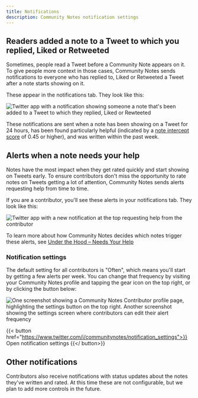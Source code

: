 ```yaml
---
title: Notifications
description: Community Notes notification settings
---
```


## Readers added a note to a Tweet to which you replied, Liked or Retweeted

Sometimes, people read a Tweet before a Community Note appears on it. To give people more context in those cases, Community Notes sends notifications to everyone who has replied to, Liked or Retweeted a Tweet after a note starts showing on it.

These appear in the notifications tab. They look like this:

![Twitter app with a notification showing someone a note that's been added to a Tweet to which they replied, Liked or Rewteeted](../images/tweet-liked-alert.png)

These notifications are sent when a note has been showing on a Tweet for 24 hours, has been found particularly helpful (indicated by a [note intercept score](./ranking-notes.md) of 0.45 or higher), and was written within the past week.

## Alerts when a note needs your help

Notes have the most impact when they get rated quickly and start showing on Tweets early. To ensure contributors don't miss the opportunity to rate notes on Tweets getting a lot of attention, Community Notes sends alerts requesting help from time to time.

If you are a contributor, you'll see these alerts in your notifications tab. They look like this:

![Twitter app with a new notification at the top requesting help from the contributor](../images/alerts-tab.png)

To learn more about how Community Notes decides which notes trigger these alerts, see [Under the Hood – Needs Your Help](./timeline-tabs.md)

### Notification settings

The default setting for all contributors is "Often", which means you'll start by getting a few alerts per week. You can change that frequency by visiting your Community Notes profile and tapping the gear icon on the top right, or by clicking the button below:

![One screenshot showing a Community Notes Contributor profile page, highlighting the settings button on the top right. Another screenshot showing the settings screen where contributors can edit their alert frequency](../images/alerts-settings.png)

{{< button href="https://www.twitter.com/i/communitynotes/notification_settings">}} Open notification settings {{</ button>}}

## Other notifications

Contributors also receive notifications with status updates about the notes they've written and rated. At this time these are not configurable, but we plan to add more controls in the future.
